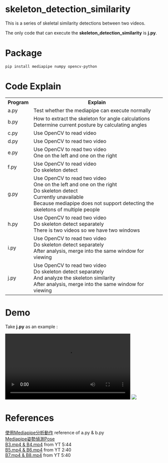 # skeleton_detection_similarity

This is a series of skeletal similarity detections between two videos.

The only code that can execute the **skeleton_detection_similarity** is **j.py**.

# Package
```
pip install mediapipe numpy opencv-python
```

# Code Explain
<table>
  <tr>
    <th>Program</td>
    <th>Explain</td>
  </tr>
  <tr>
    <td>a.py</td>
    <td>Test whether the mediapipe can execute normally</td>
  </tr>
  <tr>
    <td>b.py</td>
    <td>How to extract the skeleton for angle calculations <br> Determine current posture by calculating angles</td>
  </tr>
  <tr>
    <td>c.py</td>
    <td>Use OpenCV to read video</td>
  </tr>
  <tr>
    <td>d.py</td>
    <td>Use OpenCV to read two video</td>
  </tr>
  <tr>
    <td>e.py</td>
    <td>Use OpenCV to read two video <br> One on the left and one on the right</td>
  </tr>
  <tr>
    <td>f.py</td>
    <td>Use OpenCV to read video <br> Do skeleton detect</td>
  </tr>
  <tr>
    <td>g.py</td>
    <td>Use OpenCV to read two video <br> One on the left and one on the right <br> Do skeleton detect <br> Currently unavailable <br> Because mediapipe does not support detecting the skeletons of multiple people</td>
  </tr>
  <tr>
    <td>h.py</td>
    <td>Use OpenCV to read two video <br> Do skeleton detect separately <br> There is two videos so we have two windows</td>
  </tr>
  <tr>
    <td>i.py</td>
    <td>Use OpenCV to read two video <br> Do skeleton detect separately <br> After analysis, merge into the same window for viewing</td>
  </tr>
  <tr>
    <td>j.py</td>
    <td>Use OpenCV to read two video <br> Do skeleton detect separately <br> And analyze the skeleton similarity <br> After analysis, merge into the same window for viewing</td>
  </tr>
</table>

# Demo
Take **j.py** as an example :

<video width="400" height="210" controls>
  <source src="demo.mp4" type="video/mp4">
</video>
<img src="demo.mp4"></img>

# References
[使用Mediapipe分析動作](https://hackmd.io/@am534143/r1pch8Y1p#%E4%BD%BF%E7%94%A8Mediapipe%E5%88%86%E6%9E%90%E5%8B%95%E4%BD%9C) reference of a.py & b.py \
[Mediapipe姿勢偵測Pose](https://steam.oxxostudio.tw/category/python/ai/ai-mediapipe-pose.html)\
[B3.mp4 & B4.mp4](https://www.youtube.com/watch?v=fnoN_HjGm7g&t=370s) from YT 5:44\
[B5.mp4 & B6.mp4](https://www.youtube.com/watch?v=_zkmY1H0uRo) from YT 2:40\
[B7.mp4 & B8.mp4](https://www.youtube.com/watch?v=LmrKejHOaG4&t=347s) from YT 5:40
